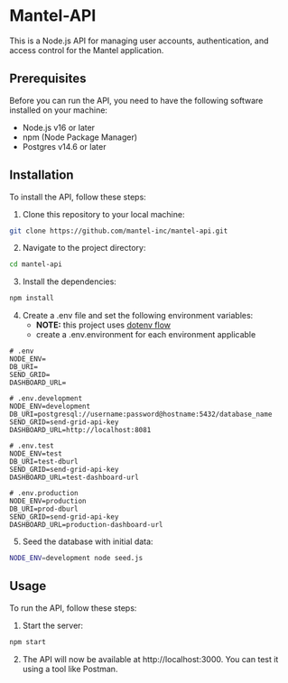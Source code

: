 # Mantel-API
This is a Node.js API for managing user accounts, authentication, and access control for the Mantel application.

## Prerequisites
Before you can run the API, you need to have the following software installed on your machine:

- Node.js v16 or later
- npm (Node Package Manager)
- Postgres v14.6 or later

## Installation
To install the API, follow these steps:

1. Clone this repository to your local machine:

```bash  
git clone https://github.com/mantel-inc/mantel-api.git
```
2. Navigate to the project directory:
```bash
cd mantel-api
```
3. Install the dependencies:
```bash 
npm install
```
4. Create a .env file and set the following environment variables:
   - **NOTE:** this project uses [dotenv flow](https://github.com/kerimdzhanov/dotenv-flow)
   - create a .env.environment for each environment applicable
```dotenv
# .env
NODE_ENV=
DB_URI=
SEND_GRID=
DASHBOARD_URL=
```
```dotenv
# .env.development
NODE_ENV=development
DB_URI=postgresql://username:password@hostname:5432/database_name
SEND_GRID=send-grid-api-key
DASHBOARD_URL=http://localhost:8081
```
```dotenv
# .env.test
NODE_ENV=test
DB_URI=test-dburl
SEND_GRID=send-grid-api-key
DASHBOARD_URL=test-dashboard-url
```
```dotenv
# .env.production
NODE_ENV=production
DB_URI=prod-dburl
SEND_GRID=send-grid-api-key
DASHBOARD_URL=production-dashboard-url
```

5. Seed the database with initial data:
```sh
NODE_ENV=development node seed.js
```

## Usage
To run the API, follow these steps:

1. Start the server:
```bash
npm start
```
2. The API will now be available at http://localhost:3000. You can test it using a tool like Postman.
